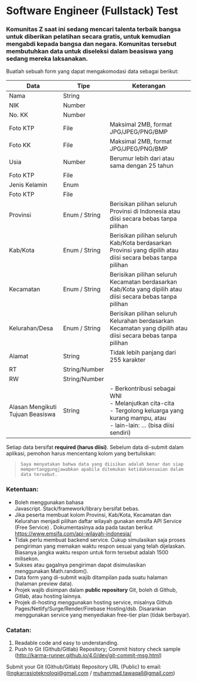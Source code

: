 # Software Engineer (Fullstack) Test

### Komunitas Z saat ini sedang mencari talenta terbaik bangsa untuk diberikan pelatihan secara gratis, untuk kemudian mengabdi kepada bangsa dan negara. Komunitas tersebut membutuhkan data untuk diseleksi dalam beasiswa yang sedang mereka laksanakan.

Buatlah sebuah form yang dapat mengakomodasi data sebagai berikut:

|      Data     |     Tipe      | Keterangan |
| ------------- | ------------- |------------|
| Nama  | String  | 
| NIK  | Number  |
| No. KK  | Number  |
| Foto KTP  | File  | Maksimal 2MB, format JPG/JPEG/PNG/BMP |
| Foto KK  | File  | Maksimal 2MB, format JPG/JPEG/PNG/BMP |
| Usia  | Number  | Berumur lebih dari atau sama dengan 25 tahun |
| Foto KTP  | File  |
| Jenis Kelamin  | Enum  |
| Foto KTP  | File  |
| Provinsi  | Enum / String  | Berisikan pilihan seluruh Provinsi di Indonesia atau diisi secara bebas tanpa pilihan |
| Kab/Kota  | Enum / String  | Berisikan pilihan seluruh Kab/Kota berdasarkan Provinsi yang dipilih atau diisi secara bebas tanpa pilihan |
| Kecamatan  | Enum / String  | Berisikan pilihan seluruh Kecamatan berdasarkan Kab/Kota yang dipilih atau diisi secara bebas tanpa pilihan |
| Kelurahan/Desa  | Enum / String  | Berisikan pilihan seluruh Kelurahan berdasarkan Kecamatan yang dipilih atau diisi secara bebas tanpa pilihan |
| Alamat  | String  | Tidak lebih panjang dari 255 karakter |
| RT  | String/Number  |
| RW  | String/Number  |
| Alasan Mengikuti Tujuan Beasiswa | String | - Berkontribusi sebagai WNI <br> - Melanjutkan cita-cita <br> - Tergolong keluarga yang kurang mampu, atau <br> - lain-lain: … (bisa diisi sendiri) |

Setiap data bersifat <b>required (harus diisi)</b>. Sebelum data di-submit dalam aplikasi, pemohon harus mencentang kolom yang bertuliskan:
>`Saya menyatakan bahwa data yang diisikan adalah benar dan siap mempertanggungjawabkan apabila ditemukan ketidaksesuaian dalam data tersebut.`

### Ketentuan:
- Boleh menggunakan bahasa Javascript. Stack/framework/library bersifat bebas.
- Jika peserta membuat kolom Provinsi, Kab/Kota, Kecamatan dan Kelurahan menjadi pilihan daftar wilayah gunakan emsifa API Service (Free Service) . Dokumentasinya ada pada tautan berikut https://www.emsifa.com/api-wilayah-indonesia/
- Tidak perlu membuat backend service. Cukup simulasikan saja proses pengiriman yang memakan waktu respon sesuai yang telah dijelaskan. Biasanya jangka waktu respon untuk form tersebut adalah 1500 milisekon.
- Sukses atau gagalnya pengiriman dapat disimulasikan menggunakan Math.random().
- Data form yang di-submit wajib ditampilan pada suatu halaman (halaman preview data).
- Projek wajib disimpan dalam <b>public repository</b> Git, boleh di Github, Gitlab, atau hosting lainnya.
- Projek di-hosting menggunakan hosting service, misalnya Github Pages/Netlify/Surge/Render/Firebase Hosting/dsb. Disarankan menggunakan service yang menyediakan free-tier plan (tidak berbayar).

### Catatan:
1. Readable code and easy to understanding.
1. Push to Git (Github/Gitlab) Repository; Commit history check sample (http://karma-runner.github.io/4.0/dev/git-commit-msg.html)

Submit your Git (Github/Gitlab) Repository URL (Public) to email:
(lingkarrasioteknologi@gmail.com / muhammad.tawaqall@gmail.com)
